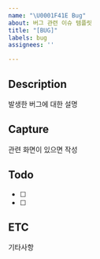 ```yaml
---
name: "\U0001F41E Bug"
about: 버그 관련 이슈 템플릿
title: "[BUG]"
labels: bug
assignees: ''

---
```


## Description
발생한 버그에 대한 설명

## Capture
관련 화면이 있으면 작성

## Todo
- [ ]
- [ ]  

## ETC
기타사항

